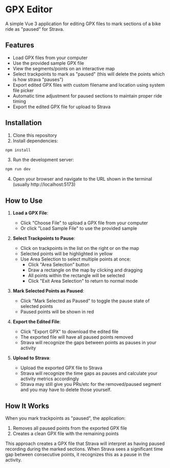 # GPX Editor

A simple Vue 3 application for editing GPX files to mark sections of a bike ride as "paused" for Strava.

## Features

- Load GPX files from your computer
- Use the provided sample GPX file
- View the segments/points on an interactive map
- Select trackpoints to mark as "paused" (this will delete the points which is how strava "pauses")
- Export edited GPX files with custom filename and location using system file picker
- Automatic time adjustment for paused sections to maintain proper ride timing
- Export the edited GPX file for upload to Strava

## Installation

1. Clone this repository
2. Install dependencies:

```bash
npm install
```

3. Run the development server:

```bash
npm run dev
```

4. Open your browser and navigate to the URL shown in the terminal (usually http://localhost:5173)

## How to Use

1. **Load a GPX File**:
   - Click "Choose File" to upload a GPX file from your computer
   - Or click "Load Sample File" to use the provided sample

2. **Select Trackpoints to Pause**:
   - Click on trackpoints in the list on the right or on the map
   - Selected points will be highlighted in yellow
   - Use Area Selection to select multiple points at once:
     - Click "Area Selection" button
     - Draw a rectangle on the map by clicking and dragging
     - All points within the rectangle will be selected
     - Click "Exit Area Selection" to return to normal mode

3. **Mark Selected Points as Paused**:
   - Click "Mark Selected as Paused" to toggle the pause state of selected points
   - Paused points will be shown in red

4. **Export the Edited File**:
   - Click "Export GPX" to download the edited file
   - The exported file will have all paused points removed
   - Strava will recognize the gaps between points as pauses in your activity

5. **Upload to Strava**:
   - Upload the exported GPX file to Strava
   - Strava will recognize the time gaps as pauses and calculate your activity metrics accordingly
   - Strava may still give you PRs/etc for the removed/paused segment and you may have to delete those yourself. 

## How It Works

When you mark trackpoints as "paused", the application:
1. Removes all paused points from the exported GPX file
2. Creates a clean GPX file with the remaining points

This approach creates a GPX file that Strava will interpret as having paused recording during the marked sections. When Strava sees a significant time gap between consecutive points, it recognizes this as a pause in the activity.
